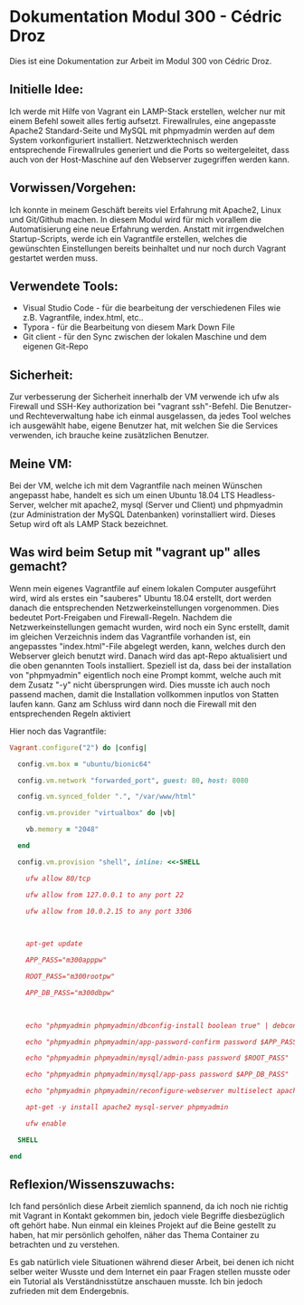 # Dokumentation Modul 300 - Cédric Droz

Dies ist eine Dokumentation zur Arbeit im Modul 300 von Cédric Droz.



## Initielle Idee:

Ich werde mit Hilfe von Vagrant ein LAMP-Stack erstellen, welcher nur mit einem Befehl soweit alles fertig aufsetzt. Firewallrules, eine angepasste Apache2 Standard-Seite und MySQL mit phpmyadmin werden auf dem System vorkonfiguriert installiert. Netzwerktechnisch werden entsprechende Firewallrules generiert und die Ports so weitergeleitet, dass auch von der Host-Maschine auf den Webserver zugegriffen werden kann.



## Vorwissen/Vorgehen:

Ich konnte in meinem Geschäft bereits viel Erfahrung mit Apache2, Linux und Git/Github machen. In diesem Modul wird für mich vorallem die Automatisierung eine neue Erfahrung werden. Anstatt mit irrgendwelchen Startup-Scripts, werde ich ein Vagrantfile erstellen, welches die gewünschten Einstellungen bereits beinhaltet und nur noch durch Vagrant gestartet werden muss.



## Verwendete Tools:

- Visual Studio Code - für die bearbeitung der verschiedenen Files wie z.B. Vagrantfile, index.html, etc..
- Typora - für die Bearbeitung von diesem Mark Down File
- Git client - für den Sync zwischen der lokalen Maschine und dem eigenen Git-Repo



## Sicherheit:

Zur verbesserung der Sicherheit innerhalb der VM verwende ich ufw als Firewall und SSH-Key authorization bei "vagrant ssh"-Befehl. Die Benutzer- und Rechteverwaltung habe ich einmal ausgelassen, da jedes Tool welches ich ausgewählt habe, eigene Benutzer hat, mit welchen Sie die Services verwenden, ich brauche keine zusätzlichen Benutzer.



## Meine VM:

Bei der VM, welche ich mit dem Vagrantfile nach meinen Wünschen angepasst habe, handelt es sich um einen Ubuntu 18.04 LTS Headless-Server, welcher mit apache2, mysql (Server und Client) und phpmyadmin (zur Administration der MySQL Datenbanken) vorinstalliert wird. Dieses Setup wird oft als LAMP Stack bezeichnet. 



## Was wird beim Setup mit "vagrant up" alles gemacht?

Wenn mein eigenes Vagrantfile auf einem lokalen Computer ausgeführt wird, wird als erstes ein "sauberes" Ubuntu 18.04 erstellt, dort werden danach die entsprechenden Netzwerkeinstellungen vorgenommen. Dies bedeutet Port-Freigaben und Firewall-Regeln. Nachdem die Netzwerkeinstellungen gemacht wurden, wird noch ein Sync erstellt, damit im gleichen Verzeichnis indem das Vagrantfile vorhanden ist, ein angepasstes "index.html"-File abgelegt werden, kann, welches durch den Webserver gleich benutzt wird. Danach wird das apt-Repo aktualisiert und die oben genannten Tools installiert. Speziell ist da, dass bei der installation von "phpmyadmin" eigentlich noch eine Prompt kommt, welche auch mit dem Zusatz "-y" nicht übersprungen wird. Dies musste ich auch noch passend machen, damit die Installation vollkommen inputlos von Statten laufen kann. Ganz am Schluss wird dann noch die Firewall mit den entsprechenden Regeln aktiviert



Hier noch das Vagrantfile:

```ruby
Vagrant.configure("2") do |config|

  config.vm.box = "ubuntu/bionic64"

  config.vm.network "forwarded_port", guest: 80, host: 8080

  config.vm.synced_folder ".", "/var/www/html"

  config.vm.provider "virtualbox" do |vb| 

​    vb.memory = "2048"

  end

  config.vm.provision "shell", inline: <<-SHELL

​    ufw allow 80/tcp

​    ufw allow from 127.0.0.1 to any port 22

​    ufw allow from 10.0.2.15 to any port 3306

  

​    apt-get update

​    APP_PASS="m300apppw"

​    ROOT_PASS="m300rootpw"

​    APP_DB_PASS="m300dbpw"

​    

​    echo "phpmyadmin phpmyadmin/dbconfig-install boolean true" | debconf-set-selections

​    echo "phpmyadmin phpmyadmin/app-password-confirm password $APP_PASS" | debconf-set-selections

​    echo "phpmyadmin phpmyadmin/mysql/admin-pass password $ROOT_PASS" | debconf-set-selections

​    echo "phpmyadmin phpmyadmin/mysql/app-pass password $APP_DB_PASS" | debconf-set-selections

​    echo "phpmyadmin phpmyadmin/reconfigure-webserver multiselect apache2" | debconf-set-selections

​    apt-get -y install apache2 mysql-server phpmyadmin

​    ufw enable

  SHELL

end
```



## Reflexion/Wissenszuwachs:

Ich fand persönlich diese Arbeit ziemlich spannend, da ich noch nie richtig mit Vagrant in Kontakt gekommen bin, jedoch viele Begriffe diesbezüglich oft gehört habe. Nun einmal ein kleines Projekt auf die Beine gestellt zu haben, hat mir persönlich geholfen, näher das Thema Container zu betrachten und zu verstehen.

Es gab natürlich viele Situationen während dieser Arbeit, bei denen ich nicht selber weiter Wusste und dem Internet ein paar Fragen stellen musste oder ein Tutorial als Verständnisstütze anschauen musste. Ich bin jedoch zufrieden mit dem Endergebnis.